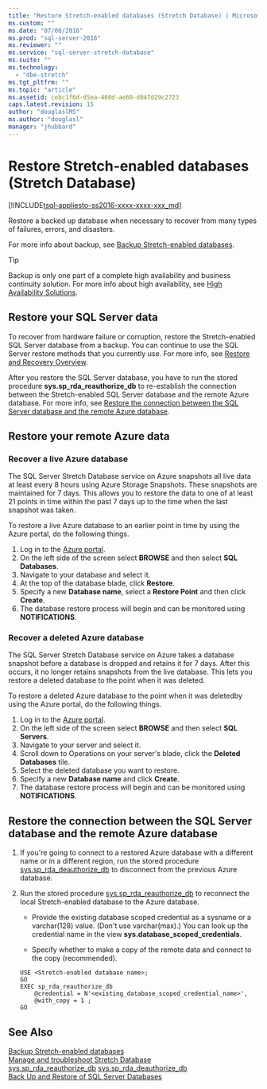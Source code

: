```yaml
---
title: "Restore Stretch-enabled databases (Stretch Database) | Microsoft Docs"
ms.custom: ""
ms.date: "07/06/2016"
ms.prod: "sql-server-2016"
ms.reviewer: ""
ms.service: "sql-server-stretch-database"
ms.suite: ""
ms.technology: 
  - "dbe-stretch"
ms.tgt_pltfrm: ""
ms.topic: "article"
ms.assetid: cebc1f6d-d5ea-460d-ae60-d047d29c2723
caps.latest.revision: 15
author: "douglaslMS"
ms.author: "douglasl"
manager: "jhubbard"
---
```

# Restore Stretch-enabled databases (Stretch Database)
[!INCLUDE[tsql-appliesto-ss2016-xxxx-xxxx-xxx_md](../../includes/tsql-appliesto-ss2016-xxxx-xxxx-xxx-md.md)]

  Restore a backed up database when necessary to recover from many types of failures, errors, and disasters.
  
  For more info about backup, see [Backup Stretch-enabled databases](../../sql-server/stretch-database/backup-stretch-enabled-databases-stretch-database.md).

> [!TIP]
> Backup is only one part of a complete high availability and business continuity solution. For more info about high availability, see [High Availability Solutions](../../sql-server/failover-clusters/high-availability-solutions-sql-server.md).

## Restore your SQL Server data
To recover from hardware failure or corruption, restore the Stretch-enabled SQL Server database from a backup. You can continue to use the SQL Server restore methods that you currently use. For more info, see [Restore and Recovery Overview](../../relational-databases/backup-restore/restore-and-recovery-overview-sql-server.md).

After you restore the SQL Server database, you have to run the stored procedure **sys.sp_rda_reauthorize_db** to re-establish the connection between the Stretch-enabled SQL Server database and the remote Azure database. For more info, see [Restore the connection between the SQL Server database and the remote Azure database](#reconnect).

## Restore your remote Azure data

### Recover a live Azure database
The SQL Server Stretch Database service on Azure snapshots all live data at least every 8 hours using Azure Storage Snapshots. These snapshots are maintained for 7 days. This allows you to restore the data to one of at least 21 points in time within the past 7 days up to the time when the last snapshot was taken.

To restore a live Azure database to an earlier point in time by using the Azure portal, do the following things.

1. Log in to the [Azure portal][].
2. On the left side of the screen select **BROWSE** and then select **SQL Databases**.
3. Navigate to your database and select it.
4. At the top of the database blade, click **Restore**.
5. Specify a new **Database name**, select a **Restore Point** and then click **Create**.
6. The database restore process will begin and can be monitored using **NOTIFICATIONS**.

### Recover a deleted Azure database
The SQL Server Stretch Database service on Azure takes a database snapshot before a database is dropped and retains it for 7 days. After this occurs, it no longer retains snapshots from the live database. This lets you restore a deleted database to the point when it was deleted.

To restore a deleted Azure database to the point when it was deletedby using the Azure portal, do the following things.

1. Log in to the [Azure portal][].
2. On the left side of the screen select **BROWSE** and then select **SQL Servers**.
3. Navigate to your server and select it.
4. Scroll down to Operations on your server's blade, click the **Deleted Databases** tile.
5. Select the deleted database you want to restore.
5. Specify a new **Database name** and click **Create**.
6. The database restore process will begin and can be monitored using **NOTIFICATIONS**.

## <a name="reconnect"></a>Restore the connection between the SQL Server database and the remote Azure database

1.  If you're going to connect to a restored Azure database with a different name or in a different region, run the stored procedure [sys.sp_rda_deauthorize_db](../../relational-databases/system-stored-procedures/sys-sp-rda-deauthorize-db-transact-sql.md) to disconnect from the previous Azure database.  
  
2.  Run the stored procedure [sys.sp_rda_reauthorize_db](../../relational-databases/system-stored-procedures/sys-sp-rda-reauthorize-db-transact-sql.md) to reconnect the local Stretch-enabled database to the Azure database.  
  
    -   Provide the existing database scoped credential as a sysname or a varchar(128) value. (Don't use varchar(max).) You can look up the credential name in the view **sys.database_scoped_credentials**.  
  
    -   Specify whether to make a copy of the remote data and connect to the copy (recommended).  
  
    ```tsql  
    USE <Stretch-enabled database name>;
    GO
    EXEC sp_rda_reauthorize_db
        @credential = N'<existing_database_scoped_credential_name>',
        @with_copy = 1 ;  
    GO  
    ```  
    
  ## See Also  
 [Backup Stretch-enabled databases](../../sql-server/stretch-database/backup-stretch-enabled-databases-stretch-database.md)  
 [Manage and troubleshoot Stretch Database](../../sql-server/stretch-database/manage-and-troubleshoot-stretch-database.md)   
 [sys.sp_rda_reauthorize_db](../../relational-databases/system-stored-procedures/sys-sp-rda-reauthorize-db-transact-sql.md) 
 [sys.sp_rda_deauthorize_db](../../relational-databases/system-stored-procedures/sys-sp-rda-deauthorize-db-transact-sql.md)  
 [Back Up and Restore of SQL Server Databases](../../relational-databases/backup-restore/back-up-and-restore-of-sql-server-databases.md)  
 
 [Azure portal]: https://portal.azure.com/
 
